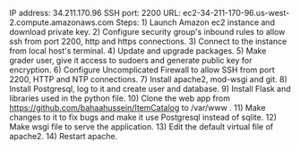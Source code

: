 IP address: 34.211.170.96
SSH port: 2200
URL: ec2-34-211-170-96.us-west-2.compute.amazonaws.com
Steps:
	1) Launch Amazon ec2 instance and download private key.
	2) Configure security group's inbound rules to allow ssh from port 2200, http and https connections.
	3) Connect to the instance from local host's terminal.
	4) Update and upgrade packages.
	5) Make grader user, give it access to sudoers and generate public key for encryption.
	6) Configure Uncomplicated Firewall to allow SSH from port 2200, HTTP and NTP connections.
	7) Install apache2, mod-wsgi and git.
	8) Install Postgresql, log to it and create user and database.
	9) Install Flask and libraries used in the python file.
	10) Clone the web app from https://github.com/bahaahussein/ItemCatalog to /var/www .
	11) Make changes to it to fix bugs and make it use Postgresql instead of sqlite.
	12) Make wsgi file to serve the application.
	13) Edit the default virtual file of apache2.
	14) Restart apache.